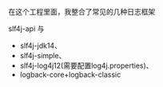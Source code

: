在这个工程里面，我整合了常见的几种日志框架

slf4j-api 与 

- slf4j-jdk14、
- slf4j-simple、
- slf4j-log4j12(需要配置log4j.properties)、
- logback-core+logback-classic
